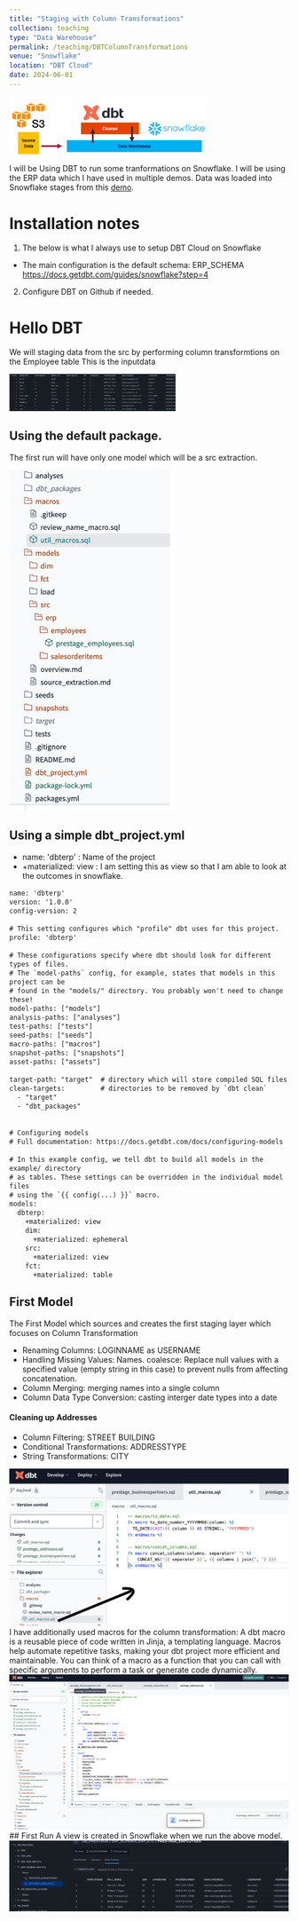 ```yaml
---
title: "Staging with Column Transformations"
collection: teaching
type: "Data Warehouse"
permalink: /teaching/DBTColumnTransformations
venue: "Snowflake"
location: "DBT Cloud"
date: 2024-06-01
---
```

<img width="354" alt="image" src="/images/teachings/snowflake/DBTCleanse.png"> 

I will be Using DBT to run some tranformations on Snowflake. I will be using the ERP data which I have used in multiple demos. 
Data was loaded into Snowflake stages from this [demo](https://nuneskris.github.io/teaching/Snowflake-S3-Integration).

# Installation notes
1. The below is what I always use to setup DBT Cloud on Snowflake
* The main configuration is the default schema: ERP_SCHEMA
https://docs.getdbt.com/guides/snowflake?step=4
2. Configure DBT on Github if needed.

# Hello DBT

We will staging data from the src by performing column transformtions on the Employee table This is the inputdata

<img width="300" alt="image" src="/images/teachings/snowflake/SnowflakeFirstLoad.png">

## Using the default package.
The first run will have only one model which will be a src extraction.

<img width="300" alt="image" src="/images/teachings/snowflake/folderDBT.png">

## Using a simple dbt_project.yml
* name: 'dbterp' : Name of the project
* +materialized: view : I am setting this as view so that I am able to look at the outcomes in snowflake.

```
name: 'dbterp'
version: '1.0.0'
config-version: 2

# This setting configures which "profile" dbt uses for this project.
profile: 'dbterp'

# These configurations specify where dbt should look for different types of files.
# The `model-paths` config, for example, states that models in this project can be
# found in the "models/" directory. You probably won't need to change these!
model-paths: ["models"]
analysis-paths: ["analyses"]
test-paths: ["tests"]
seed-paths: ["seeds"]
macro-paths: ["macros"]
snapshot-paths: ["snapshots"]
asset-paths: ["assets"]

target-path: "target"  # directory which will store compiled SQL files
clean-targets:         # directories to be removed by `dbt clean`
  - "target"
  - "dbt_packages"


# Configuring models
# Full documentation: https://docs.getdbt.com/docs/configuring-models

# In this example config, we tell dbt to build all models in the example/ directory
# as tables. These settings can be overridden in the individual model files
# using the `{{ config(...) }}` macro.
models:
  dbterp:
    +materialized: view
    dim:
      +materialized: ephemeral
    src:
      +materialized: view
    fct:
      +materialized: table
```

## First Model
The First Model which sources and creates the first staging layer which focuses on Column Transformation
* Renaming Columns: LOGINNAME as USERNAME
* Handling Missing Values: Names. coalesce: Replace null values with a specified value (empty string in this case) to prevent nulls from affecting concatenation.
* Column Merging: merging names into a single column
* Column Data Type Conversion: casting interger date types into a date
#### Cleaning up Addresses

* Column Filtering: STREET BUILDING
* Conditional Transformations: ADDRESSTYPE
* String Transformations: CITY
<img src='/images/teachings/snowflake/FirstDBTMacro.png'>
I have additionally used macros for the column transformation: A dbt macro is a reusable piece of code written in Jinja, a templating language. Macros help automate repetitive tasks, making your dbt project more efficient and maintainable. You can think of a macro as a function that you can call with specific arguments to perform a task or generate code dynamically.

<img src='/images/teachings/snowflake/firstdbtmodel.png'>
## First Run
A view is created in Snowflake when we run the above model.

<img src='/images/teachings/snowflake/FirstDBTRun.png'>
